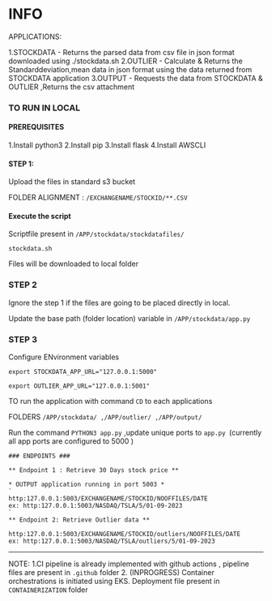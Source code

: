 
# INFO
APPLICATIONS:

1.STOCKDATA - Returns the parsed data from csv file in json format downloaded using ./stockdata.sh
2.OUTLIER - Calculate & Returns the Standarddeviation,mean data in json format using the data returned from STOCKDATA application 
3.OUTPUT - Requests the data from STOCKDATA & OUTLIER ,Returns the csv attachment

### TO RUN IN LOCAL ###

#### PREREQUISITES

1.Install python3
2.Install pip 
3.Install flask
4.Install AWSCLI 


####  STEP 1: ####

Upload the files in standard s3 bucket 

FOLDER ALIGNMENT : `/EXCHANGENAME/STOCKID/**.CSV `

#### Execute the script ####

Scriptfile present in `/APP/stockdata/stockdatafiles/`

`stockdata.sh`

Files will be downloaded to local folder 


### STEP 2 ###

Ignore the step 1 if the files are going to be placed directly in local.

Update the base path (folder location) variable in `/APP/stockdata/app.py`

### STEP 3 ###

Configure ENvironment variables 

`export STOCKDATA_APP_URL="127.0.0.1:5000"`

`export OUTLIER_APP_URL="127.0.0.1:5001"`


TO run the application with command `CD` to each applications

FOLDERS `/APP/stockdata/ ,/APP/outlier/ ,/APP/output/`

Run the command `PYTHON3 app.py` ,update unique ports to `app.py `(currently all app ports are configured to 5000 )
```
### ENDPOINTS ###

** Endpoint 1 : Retrieve 30 Days stock price **

* OUTPUT application running in port 5003 *
`
http:127.0.0.1:5003/EXCHANGENAME/STOCKID/NOOFFILES/DATE
ex: http:127.0.0.1:5003/NASDAQ/TSLA/5/01-09-2023
`
** Endpoint 2: Retrieve Outlier data **

http:127.0.0.1:5003/EXCHANGENAME/STOCKID/outliers/NOOFFILES/DATE
ex: http:127.0.0.1:5003/NASDAQ/TSLA/outliers/5/01-09-2023
```

--------------------------------------------------------------------------------------------

NOTE:
1.CI pipeline is already implemented with github actions , pipeline files are present in `.github` folder
2. (INPROGRESS) Container orchestrations is initiated using EKS. Deployment file present in `CONTAINERIZATION` folder 


